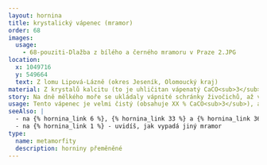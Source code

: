 ```yaml
---
layout: hornina
title: krystalický vápenec (mramor)
order: 68
images:
  usage:
    - 68-pouziti-Dlažba z bílého a černého mramoru v Praze 2.JPG
location:
  x: 1049716
  y: 549664
  text: Z lomu Lipová-Lázně (okres Jeseník, Olomoucký kraj)
material: Z krystalů kalcitu (to je uhličitan vápenatý CaCO<sub>3</sub>).
story: Na dně mělkého moře se ukládaly vápnité schránky živočichů, až vznikly vrstvy vápenců o mocnosti 300 m. Později, při variském vrásnění, se srazily litosférické desky a na místě srážky vyrostly veliké hory. Vápenec byl zatlačen hluboko pod povrch Země, kde je vysoká teplota a velký tlak. Při tom se vytvořily velké krystaly kalcitu a zbytky schránek živočichů se zničily. O mnoho později se vápenec díky erozi opět dostal na povrch Země.
usage: Tento vápenec je velmi čistý (obsahuje XX % CaCO<sub>3</sub>), a proto se dá využít k výrobě vápna. Vápenec se těží v lomu, drtí se na menší kousky a vypaluje se v peci. Tak se vyrábí pálené vápno (oxid vápenatý). Když se pálené vápno smíchá s vodou, vznikne hašené vápno, které se používá na bílení. Vápenec rozemletý na prášek se používá k odsiřování kouřových plynů v uhelných elektrárnách - vápenec na sebe naváže síru a vznikne sádrovec, který můžeme využít při výrobě sádrokartonu.
seeAlso: |
  - na {% hornina_link 6 %}, {% hornina_link 33 %} a {% hornina_link 36 %}  - uvidíš, jak vypadají čisté vápence - tak nějak jsem asi mohl vypadat před přeměnou v mramor
  - na {% hornina_link 1 %} - uvidíš, jak vypadá jiný mramor
type:
  name: metamorfity
  description: horniny přeměněné
---
```


